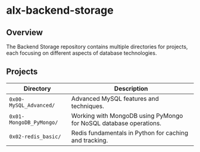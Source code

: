 # alx-backend-storage

## Overview

The Backend Storage repository contains multiple directories for projects, each focusing on different aspects of database technologies.

## Projects

| Directory                   | Description                                                     |
|-----------------------------|-----------------------------------------------------------------|
| `0x00-MySQL_Advanced/`      | Advanced MySQL features and techniques.                          |
| `0x01-MongoDB_PyMongo/`     | Working with MongoDB using PyMongo for NoSQL database operations.|
| `0x02-redis_basic/`         | Redis fundamentals in Python for caching and tracking.           |
